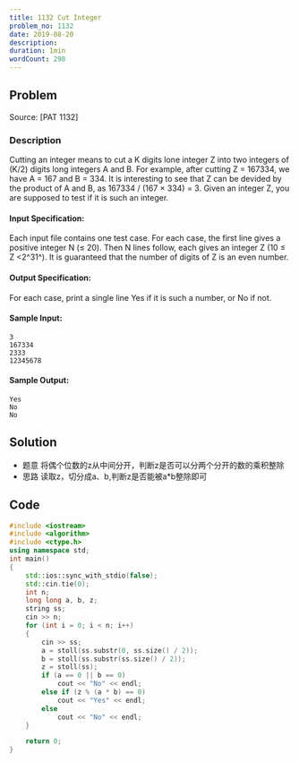 ```yaml
---
title: 1132 Cut Integer
problem_no: 1132
date: 2019-08-20
description:
duration: 1min
wordCount: 298
---
```


<!--more-->

## Problem

Source: [PAT 1132]

### Description

Cutting an integer means to cut a K digits lone integer Z into two integers of (K/2) digits long integers A and B. For
example, after cutting Z = 167334, we have A = 167 and B = 334. It is interesting to see that Z can be devided by the
product of A and B, as 167334 / (167 × 334) = 3. Given an integer Z, you are supposed to test if it is such an integer.

#### Input Specification:

Each input file contains one test case. For each case, the first line gives a positive integer N (≤ 20). Then N lines
follow, each gives an integer Z (10 ≤ Z <2^31^). It is guaranteed that the number of digits of Z is an even number.

#### Output Specification:

For each case, print a single line Yes if it is such a number, or No if not.

#### Sample Input:

```text
3
167334
2333
12345678
```

#### Sample Output:

```text
Yes
No
No
```

## Solution

- 题意 将偶个位数的z从中间分开，判断z是否可以分两个分开的数的乘积整除
- 思路 读取z，切分成a、b,判断z是否能被a*b整除即可

## Code




```cpp
#include <iostream>
#include <algorithm>
#include <ctype.h>
using namespace std;
int main()
{
    std::ios::sync_with_stdio(false);
    std::cin.tie(0);
    int n;
    long long a, b, z;
    string ss;
    cin >> n;
    for (int i = 0; i < n; i++)
    {
        cin >> ss;
        a = stoll(ss.substr(0, ss.size() / 2));
        b = stoll(ss.substr(ss.size() / 2));
        z = stoll(ss);
        if (a == 0 || b == 0)
            cout << "No" << endl;
        else if (z % (a * b) == 0)
            cout << "Yes" << endl;
        else
            cout << "No" << endl;
    }

    return 0;
}
```
